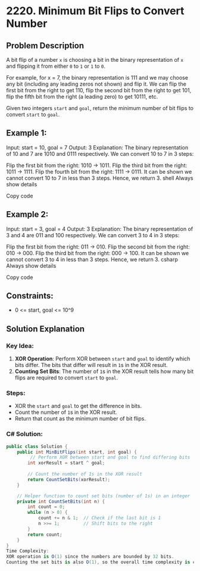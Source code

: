 # 2220. Minimum Bit Flips to Convert Number

## Problem Description

A bit flip of a number `x` is choosing a bit in the binary representation of `x` and flipping it from either `0` to `1` or `1` to `0`.

For example, for x = 7, the binary representation is 111 and we may choose any bit (including any leading zeros not shown) and flip it. We can flip the first bit from the right to get 110, flip the second bit from the right to get 101, flip the fifth bit from the right (a leading zero) to get 10111, etc.

Given two integers `start` and `goal`, return the minimum number of bit flips to convert `start` to `goal`.

## Example 1:
Input: start = 10, goal = 7 Output: 3 Explanation: The binary representation of 10 and 7 are 1010 and 0111 respectively. We can convert 10 to 7 in 3 steps:

Flip the first bit from the right: 1010 -> 1011.
Flip the third bit from the right: 1011 -> 1111.
Flip the fourth bit from the right: 1111 -> 0111. It can be shown we cannot convert 10 to 7 in less than 3 steps. Hence, we return 3.
shell
Always show details

Copy code

## Example 2:
Input: start = 3, goal = 4 Output: 3 Explanation: The binary representation of 3 and 4 are 011 and 100 respectively. We can convert 3 to 4 in 3 steps:

Flip the first bit from the right: 011 -> 010.
Flip the second bit from the right: 010 -> 000.
Flip the third bit from the right: 000 -> 100. It can be shown we cannot convert 3 to 4 in less than 3 steps. Hence, we return 3.
csharp
Always show details

Copy code

## Constraints:
- 0 <= start, goal <= 10^9

## Solution Explanation

### Key Idea:

1. **XOR Operation**: Perform XOR between `start` and `goal` to identify which bits differ. The bits that differ will result in `1`s in the XOR result.
2. **Counting Set Bits**: The number of `1`s in the XOR result tells how many bit flips are required to convert `start` to `goal`.

### Steps:
- XOR the `start` and `goal` to get the difference in bits.
- Count the number of `1`s in the XOR result.
- Return that count as the minimum number of bit flips.

### C# Solution:

```csharp
public class Solution {
    public int MinBitFlips(int start, int goal) {
         // Perform XOR between start and goal to find differing bits
        int xorResult = start ^ goal;
        
        // Count the number of 1s in the XOR result
        return CountSetBits(xorResult);
    }

    // Helper function to count set bits (number of 1s) in an integer
    private int CountSetBits(int n) {
        int count = 0;
        while (n > 0) {
            count += n & 1;  // Check if the last bit is 1
            n >>= 1;         // Shift bits to the right
        }
        return count;
    }
}
Time Complexity:
XOR operation is O(1) since the numbers are bounded by 32 bits.
Counting the set bits is also O(1), so the overall time complexity is constant O(1).
